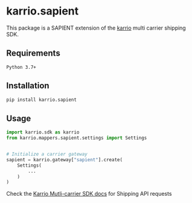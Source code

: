 
# karrio.sapient

This package is a SAPIENT extension of the [karrio](https://pypi.org/project/karrio) multi carrier shipping SDK.

## Requirements

`Python 3.7+`

## Installation

```bash
pip install karrio.sapient
```

## Usage

```python
import karrio.sdk as karrio
from karrio.mappers.sapient.settings import Settings


# Initialize a carrier gateway
sapient = karrio.gateway["sapient"].create(
    Settings(
        ...
    )
)
```

Check the [Karrio Mutli-carrier SDK docs](https://docs.karrio.io) for Shipping API requests
